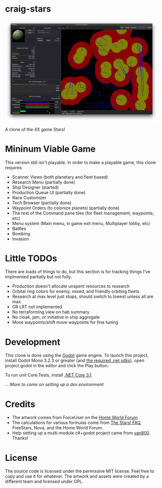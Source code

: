 # craig-stars

![screenshot](docs/screenshots/screenshot2.png)

A clone of the 4X game Stars!

# Mininum Viable Game

This version still isn't playable. In order to make a playable game, this clone requires:

- Scanner Views (both planetary and fleet based)
- Research Menu (partially done)
- Ship Designer (started)
- Production Queue UI (partially done)
- Race Customizer
- Tech Browser (partially done)
- Waypoint Orders (to colonize planets) (partially done)
- The rest of the Command pane tiles (for fleet management, waypoints, etc)
- Menu system (Main menu, in game exit menu, Multiplayer lobby, etc)
- Battles
- Bombing
- Invasion

# Little TODOs

There are loads of things to do, but this section is for tracking things I've implmented partially but not fully.

- Production doesn't allocate unspent resources to research
- Orbital ring colors for enemy, mixed, and friendly orbiting fleets
- Research at max level just stops, should switch to lowest unless all are max
- GR LRT not implemented
- No terraforming view on hab summary
- No cloak, jam, or initiative in ship aggregate
- Move waypoints/shift move waypoints for fine tuning

# Development

This clone is done using the [Godot](https://godotengine.org) game engine. To launch this project, install Godot Mono 3.2.3 or greater (and [the required .net sdks](https://docs.godotengine.org/en/stable/getting_started/scripting/c_sharp/c_sharp_basics.html?highlight=mono#setting-up-c-for-godot)), open project.godot in the editor and click the Play button.

To run unit Core.Tests, install [.NET Core 3.1](https://dotnet.microsoft.com/download).

_... More to come on setting up a dev environment_

# Credits

* The artwork comes from ForceUser on the [Home World Forum](https://starsautohost.org/sahforum2/index.php?t=index&rid=479)
* The calculations for various formulas come from [The Stars! FAQ](http://starsfaq.com), FreeStars, Nova, and the Home World Forum.
* Help setting up a multi-module c#+godot project came from [van800](https://github.com/van800/godot-demo-projects/tree/nunit/mono). Thanks!

# License

The source code is licensed under the permissive MIT license. Feel free to copy and use it for whatever. The artwork and assets were created by a different team and licensed under GPL.
